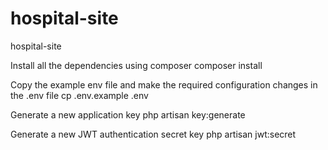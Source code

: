 # hospital-site
hospital-site

Install all the dependencies using composer
composer install

Copy the example env file and make the required configuration changes in the .env file
cp .env.example .env

Generate a new application key
php artisan key:generate

Generate a new JWT authentication secret key
php artisan jwt:secret

